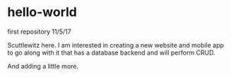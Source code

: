 # hello-world
first repository 11/5/17

Scuttlewitz here.  I am interested in creating a new website and mobile app to go along with it that has a database backend and will perform CRUD.  

And adding a little more.
